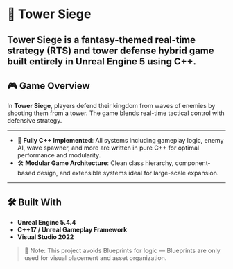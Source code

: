 # 🏰 Tower Siege

**Tower Siege** is a fantasy-themed real-time strategy (RTS) and tower defense hybrid game built entirely in **Unreal Engine 5** using **C++**.
---

## 🎮 Game Overview

In **Tower Siege**, players defend their kingdom from waves of enemies by shooting them from a tower. The game blends real-time tactical control with defensive strategy.

---

- 🔷 **Fully C++ Implemented**: All systems including gameplay logic, enemy AI, wave spawner, and more are written in pure C++ for optimal performance and modularity.
- 🛠️ **Modular Game Architecture**: Clean class hierarchy, component-based design, and extensible systems ideal for large-scale expansion.

---

## 🛠 Built With

- **Unreal Engine 5.4.4**  
- **C++17 / Unreal Gameplay Framework**  
- **Visual Studio 2022** 

> 📌 Note: This project avoids Blueprints for logic — Blueprints are only used for visual placement and asset organization.

